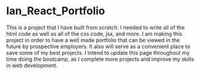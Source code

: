 # Ian_React_Portfolio

This is a project that I have built from scratch. I needed to write all of the html code as well as all of the css code, jsx, and more. I am making this project in order to have a well made portfolio that can be viewed in the future by prospective employers. It also will serve as a convenient place to save some of my best projects. I intend to update this page throughout my time doing the bootcamp, as I complete more projects and improve my skills in web development.

